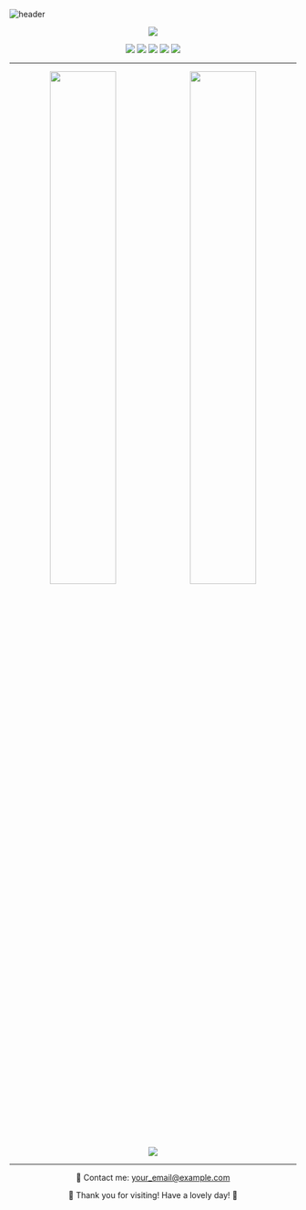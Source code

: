 <!-- 헤더 이미지 (핑크 + 하늘색 그라디언트) -->
![header](https://capsule-render.vercel.app/api?type=waving&color=gradient&height=280&section=header&text=Hi%20There!%20%F0%9F%91%8B&fontSize=45&fontColor=ffffff&fontAlign=50&desc=Welcome%20to%20my%20GitHub%20profile!&descAlign=50&descSize=18&gradientDirection=horizontal&customColorList=FDC5F5,AEE2FF)

<!-- 타이핑 애니메이션 -->
<p align="center">
  <img src="https://readme-typing-svg.demolab.com?font=Dancing+Script&size=26&duration=2000&pause=1000&color=FF99CC&center=true&vCenter=true&width=435&lines=안녕하세요!+💖+GitHub에+오신걸+환영해요!;꾸준히+성장하는+개발자입니다+🌸;오늘도+화이팅~!+🚀" />
</p>


<!-- 배지 (기술 스택) -->
<p align="center">
  <img src="https://img.shields.io/badge/Python-FDD9E5?style=for-the-badge&logo=Python&logoColor=3776AB"/>
  <img src="https://img.shields.io/badge/HTML-FFC0CB?style=for-the-badge&logo=html5&logoColor=white"/>
  <img src="https://img.shields.io/badge/CSS-AEE2FF?style=for-the-badge&logo=css3&logoColor=white"/>
  <img src="https://img.shields.io/badge/JavaScript-FFD1DC?style=for-the-badge&logo=javascript&logoColor=white"/>
  <img src="https://img.shields.io/badge/Linux-FFB6C1?style=for-the-badge&logo=linux&logoColor=black"/>
</p>

---

<!-- GitHub Stats -->
<p align="center">
  <img src="https://github-readme-stats.vercel.app/api?username=jf3hirh4&show_icons=true&theme=rose_pine&icon_color=ffb6c1&title_color=ff9aa2&text_color=ffffff&bg_color=ffdde1" width="48%"/>
  <img src="https://github-readme-stats.vercel.app/api/top-langs/?username=jf3hirh4&layout=compact&theme=rose_pine&title_color=ffb6c1&text_color=ffffff&bg_color=ffdde1" width="48%"/>
</p>

<!-- 방문자 수 -->
<p align="center">
  <img src="https://komarev.com/ghpvc/?username=jf3hirh4&color=ffb6c1&style=flat-square" />
</p>

---

<!-- 연락처 (이메일 링크) -->
<p align="center">
  📮 Contact me: <a href="mailto:your_email@example.com">your_email@example.com</a>
</p>

<!-- 푸터 -->
<p align="center">
  💖 Thank you for visiting! Have a lovely day! 💙
</p>
